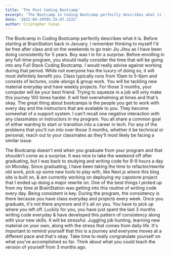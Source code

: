```yaml
---
title: 'The Post Coding Bootcamp'
excerpt: 'The Bootcamp in Coding Bootcamp perfectly describes what it is. Before starting at BrainStation back in January, I remember thinking to myself I'd be free after class and on the weekends'
date: '2022-04-29T05:35:07.322Z'
author: Cristopher Cunas
---
```


The Bootcamp in Coding Bootcamp perfectly describes what it is. Before starting at BrainStation back in January, I remember thinking to myself I'd be free after class and on the weekends to go train Jiu Jitsu as I have been doing consistently for 5 years. Boy was I in for a surprise. Before enrolling in any full-time program, you should really consider the time that will be going into any Full Stack Coding Bootcamp. I would really advise against working during that period. While not everyone has the luxury of doing so, it will most definitely benefit you. Class typically runs from 10am to 5-6pm and consists of lectures, code-alongs & group work. You will be tackling new material everyday and have weekly projects. For those 3 months, your computer will be your best friend. Trying to squeeze in a job will only make this journey 100 times harder. It will feel overwhelming at times and that's okay. The great thing about bootcamps is the people you get to work with every day and the instructors that are available to you. They become somewhat of a support system. I can't recall one negative interaction with any classmates or instructors in my program. You all share a common goal of either wanting to start or transition into a career in tech. For any of the problems that you'll run into over those 3 months, whether it be technical or personal, reach out to your classmates as they'll most likely be facing a similar issue.

The Bootcamp doesn't end when you graduate from your program and that shouldn't come as a surprise. It was nice to take the weekend off after graduating, but I was back to studying and writing code for 8-9 hours a day on Monday. Since graduating, I have been taking the time to refactor/rewrite old work, pick up some new tools to play with, like Next.js where this blog site is built on, & am currently working on deploying my capstone project that I ended up doing a major rewrite on. One of the best things I picked up from my time at BrainStation was getting into this routine of writing code every day. Being consistent is key. During the program, the consistency is there because you have class everyday and projects every week. Once you graduate, it's not there anymore and it's all on you. You have to pick up where you left off. Luckily for you, you have just spent the last 3 months writing code everyday & have developed this pattern of consistency along with your new skills. It will be stressful. Juggling job hunting, learning new material on your own, along with the stress that comes from daily life. It's important to remind yourself that this is a journey and everyone moves at a different pace and that's okay. Take time to really congratulate yourself on what you've accomplished so far. Think about what you could teach the version of yourself from 3 months ago.   
